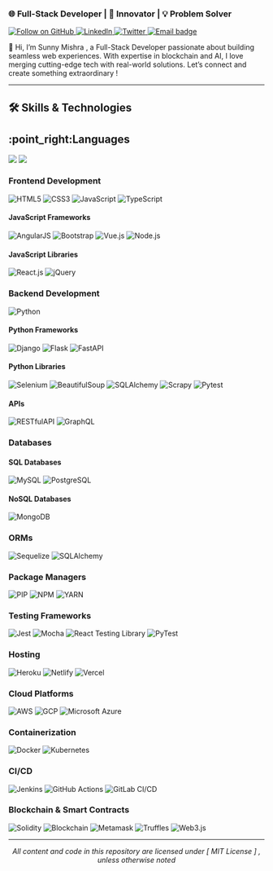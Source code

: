 <h3 align="left">🌐 Full-Stack Developer | 🚀 Innovator | 💡 Problem Solver</h3>
<!-- Badges -->
<p align="left">
  <a href="https://github.com/hysunnymishra">
    <img src="https://img.shields.io/github/followers/sunnykumar?label=Follow&style=social" alt="Follow on GitHub" />
  </a>
  <a href="https://www.linkedin.com/in/sunnykumarmishra/">
    <img src="https://img.shields.io/badge/-LinkedIn-0077B5?logo=linkedin&logoColor=white" alt="LinkedIn" />
  </a>
  <a href="https://x.com/hlosunnymishra">
    <img src="https://img.shields.io/badge/-Twitter-1DA1F2?logo=twitter&logoColor=white" alt="Twitter" />
<a 
  href="mailto:imsunnykumarmishra@gmail.com">
  <img src="https://img.shields.io/badge/-Email-D14836?logo=gmail&logoColor=white" alt="Email badge" />
</a>

</p>
👋 Hi, I’m Sunny Mishra , a Full-Stack Developer passionate about building seamless web experiences. With expertise in blockchain and 
 AI, I love merging cutting-edge tech with real-world solutions. Let’s connect and create something extraordinary !
    
<!-- Divider -->
<hr />

## 🛠️ **Skills & Technologies**

 <h2 align="left"> :point_right:Languages </h2>
<div align="left">
    <img src="https://skillicons.dev/icons?i=html,css,js,typescript" />
    <img src="https://skillicons.dev/icons?i=cpp,solidity,python,rust" />
   <br>
   
   ### **Frontend Development**
<div align="left">
  <img src="https://img.shields.io/badge/HTML5-E34F26?logo=html5&logoColor=white" alt="HTML5" />
  <img src="https://img.shields.io/badge/CSS3-1572B6?logo=css3&logoColor=white" alt="CSS3" />
  <img src="https://img.shields.io/badge/JavaScript-F7DF1E?logo=javascript&logoColor=black" alt="JavaScript" />
  <img src="https://img.shields.io/badge/TypeScript-3178C6?logo=typescript&logoColor=white" alt="TypeScript" />
</div>

#### **JavaScript Frameworks**
<div align="left">
  <img src="https://img.shields.io/badge/AngularJS-DD0031?logo=angularjs&logoColor=white" alt="AngularJS" />
  <img src="https://img.shields.io/badge/Bootstrap-7952B3?logo=bootstrap&logoColor=white" alt="Bootstrap" />
  <img src="https://img.shields.io/badge/Vue.js-4FC08D?logo=vue.js&logoColor=white" alt="Vue.js" />
  <img src="https://img.shields.io/badge/Node.js-339933?logo=node.js&logoColor=white" alt="Node.js" />
</div>

#### **JavaScript Libraries**
<div align="left">
  <img src="https://img.shields.io/badge/React.js-61DAFB?logo=react&logoColor=black" alt="React.js" />
  <img src="https://img.shields.io/badge/jQuery-0769AD?logo=jquery&logoColor=white" alt="jQuery" />
</div>

### **Backend Development**
<div align="left">
  <img src="https://img.shields.io/badge/Python-3776AB?logo=python&logoColor=white" alt="Python" />
</div>

#### **Python Frameworks**
<div align="left">
  <img src="https://img.shields.io/badge/Django-092E20?logo=django&logoColor=white" alt="Django" />
  <img src="https://img.shields.io/badge/Flask-000000?logo=flask&logoColor=white" alt="Flask" />
  <img src="https://img.shields.io/badge/FastAPI-009688?logo=fastapi&logoColor=white" alt="FastAPI" />
</div>

#### **Python Libraries**
<div align="left">
  <img src="https://img.shields.io/badge/Selenium-43B02A?logo=selenium&logoColor=white" alt="Selenium" />
  <img src="https://img.shields.io/badge/BeautifulSoup-FFD43B?logo=beautifulsoup&logoColor=black" alt="BeautifulSoup" />
  <img src="https://img.shields.io/badge/SQLAlchemy-000000?logo=sqlalchemy&logoColor=white" alt="SQLAlchemy" />
  <img src="https://img.shields.io/badge/Scrapy-000000?logo=scrapy&logoColor=white" alt="Scrapy" />
  <img src="https://img.shields.io/badge/Pytest-FFFFFF?logo=pytest&logoColor=black" alt="Pytest" />
</div>

#### **APIs**
<div align="left">
  <img src="https://img.shields.io/badge/RESTfulAPI-555555?logo=rest&logoColor=white" alt="RESTfulAPI" />
  <img src="https://img.shields.io/badge/GraphQL-E10098?logo=graphql&logoColor=white" alt="GraphQL" />
</div>

### **Databases**
#### **SQL Databases**
<div align="left">
  <img src="https://img.shields.io/badge/MySQL-4479A1?logo=mysql&logoColor=white" alt="MySQL" />
  <img src="https://img.shields.io/badge/PostgreSQL-336791?logo=postgresql&logoColor=white" alt="PostgreSQL" />
</div>

#### **NoSQL Databases**
<div align="left">
  <img src="https://img.shields.io/badge/MongoDB-47A248?logo=mongodb&logoColor=white" alt="MongoDB" />
</div>

### **ORMs**
<div align="left">
  <img src="https://img.shields.io/badge/Sequelize-52B0E7?logo=sequelize&logoColor=white" alt="Sequelize" />
  <img src="https://img.shields.io/badge/SQLAlchemy-000000?logo=sqlalchemy&logoColor=white" alt="SQLAlchemy" />
</div>

### **Package Managers**
<div align="left">
  <img src="https://img.shields.io/badge/PIP-CC3534?logo=pip&logoColor=white" alt="PIP" />
  <img src="https://img.shields.io/badge/NPM-CB3837?logo=npm&logoColor=white" alt="NPM" />
  <img src="https://img.shields.io/badge/YARN-2C8EBB?logo=yarn&logoColor=white" alt="YARN" />
</div>

### **Testing Frameworks**
<div align="left">
  <img src="https://img.shields.io/badge/Jest-C21325?logo=jest&logoColor=white" alt="Jest" />
  <img src="https://img.shields.io/badge/Mocha-8D6748?logo=mocha&logoColor=white" alt="Mocha" />
  <img src="https://img.shields.io/badge/React%20Testing%20Library-61DAFB?logo=react&logoColor=white" alt="React Testing Library" />
  <img src="https://img.shields.io/badge/PyTest-FFFFFF?logo=pytest&logoColor=black" alt="PyTest" />
</div>

### **Hosting**
<div align="left">
  <img src="https://img.shields.io/badge/Heroku-430098?logo=heroku&logoColor=white" alt="Heroku" />
  <img src="https://img.shields.io/badge/Netlify-00C7B7?logo=netlify&logoColor=white" alt="Netlify" />
  <img src="https://img.shields.io/badge/Vercel-000000?logo=vercel&logoColor=white" alt="Vercel" />
</div>

### **Cloud Platforms**
<div align="left">
  <img src="https://img.shields.io/badge/AWS-232F3E?logo=amazon-aws&logoColor=white" alt="AWS" />
  <img src="https://img.shields.io/badge/Google%20Cloud-4285F4?logo=google-cloud&logoColor=white" alt="GCP" />
  <img src="https://img.shields.io/badge/Microsoft%20Azure-0078D4?logo=microsoft-azure&logoColor=white" alt="Microsoft Azure" />
</div>

### **Containerization**
<div align="left">
  <img src="https://img.shields.io/badge/Docker-2496ED?logo=docker&logoColor=white" alt="Docker" />
  <img src="https://img.shields.io/badge/Kubernetes-326CE5?logo=kubernetes&logoColor=white" alt="Kubernetes" />
</div>

### **CI/CD**
<div align="left">
  <img src="https://img.shields.io/badge/Jenkins-D24939?logo=jenkins&logoColor=white" alt="Jenkins" />
  <img src="https://img.shields.io/badge/GitHub%20Actions-2088FF?logo=github-actions&logoColor=white" alt="GitHub Actions" />
  <img src="https://img.shields.io/badge/GitLab%20CI%20/CD-FC6D26?logo=gitlab&logoColor=white" alt="GitLab CI/CD" />
</div>

### **Blockchain & Smart Contracts**
<div align="left">
  <img src="https://img.shields.io/badge/Solidity-363636?logo=solidity&logoColor=white" alt="Solidity" />
  <img src="https://img.shields.io/badge/Blockchain-000000?logo=blockchain&logoColor=white" alt="Blockchain" />
  <img src="https://img.shields.io/badge/Metamask-F16822?logo=metamask&logoColor=white" alt="Metamask" />
  <img src="https://img.shields.io/badge/Truffle-CC3626?logo=truffle&logoColor=white" alt="Truffles" />
  <img src="https://img.shields.io/badge/Web3.js-333333?logo=web3.js&logoColor=white" alt="Web3.js" />
</div>
<!-- Divider -->
<hr />

<!-- Footer -->
<p align="center">
  <em>All content and code in this repository are licensed under [ MIT License ] , unless otherwise noted</em>
</p> 

